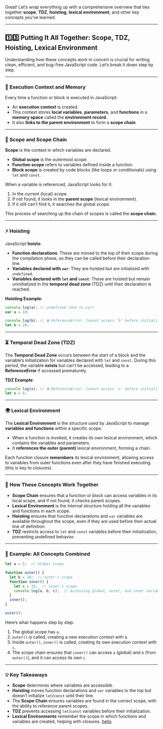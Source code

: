 
Great! Let’s wrap everything up with a comprehensive overview that ties together **scope**, **TDZ**, **hoisting**, **lexical environment**, and other key concepts you’ve learned.

---

## 1️⃣3️⃣ **Putting It All Together: Scope, TDZ, Hoisting, Lexical Environment**

Understanding how these concepts work in concert is crucial for writing clean, efficient, and bug-free JavaScript code. Let’s break it down step by step.

---

### 🧠 **Execution Context and Memory**

Every time a function or block is executed in JavaScript:
- An **execution context** is created.
- This context stores **local variables**, **parameters**, and **functions** in a **memory space** called the **environment record**.
- It also **links to the parent environment** to form a **scope chain**.

---

### 🔁 **Scope and Scope Chain**

**Scope** is the context in which variables are declared.  
- **Global scope** is the outermost scope.
- **Function scope** refers to variables defined inside a function.
- **Block scope** is created by code blocks (like loops or conditionals) using `let` and `const`.

When a variable is referenced, JavaScript looks for it:
1. In the current (local) scope.
2. If not found, it looks in the **parent scope** (lexical environment).
3. If it still can’t find it, it searches the global scope.

This process of searching up the chain of scopes is called the **scope chain**.

---

### ⚡ **Hoisting**

JavaScript **hoists**:
- **Function declarations**: These are moved to the top of their scope during the compilation phase, so they can be called before their declaration line.
- **Variables declared with `var`**: They are hoisted but are initialized with `undefined`.
- **Variables declared with `let` and `const`**: These are hoisted but remain uninitialized in the **temporal dead zone** (TDZ) until their declaration is reached.

**Hoisting Example**:

```javascript
console.log(a); // undefined (due to var)
var a = 10;

console.log(b); // ❌ ReferenceError: Cannot access 'b' before initialization
let b = 20;
```

---

### ⏳ **Temporal Dead Zone (TDZ)**

The **Temporal Dead Zone** occurs between the start of a block and the variable’s initialization for variables declared with `let` and `const`. During this period, the variable **exists** but can’t be accessed, leading to a **ReferenceError** if accessed prematurely.

**TDZ Example**:

```javascript
console.log(x); // ❌ ReferenceError: Cannot access 'x' before initialization
let x = 5;
```

---

### 🌍 **Lexical Environment**

The **Lexical Environment** is the structure used by JavaScript to manage **variables and functions** within a specific scope.  
- When a function is invoked, it creates its own lexical environment, which contains the variables and parameters.
- It **references the outer (parent)** lexical environment, forming a chain.

Each function closure **remembers** its lexical environment, allowing access to variables from outer functions even after they have finished executing (this is key to closures).

---

### 🧩 **How These Concepts Work Together**

- **Scope Chain** ensures that a function or block can access variables in its local scope, and if not found, it checks parent scopes.
- **Lexical Environment** is the internal structure holding all the variables and functions in each scope.
- **Hoisting** ensures that function declarations and `var` variables are available throughout the scope, even if they are used before their actual line of definition.
- **TDZ** restricts access to `let` and `const` variables before their initialization, preventing undefined behavior.

---

### 🧠 **Example: All Concepts Combined**

```javascript
let a = 5;  // Global scope

function outer() {
  let b = 10;  // outer's scope
  function inner() {
    let c = 15;  // inner's scope
    console.log(a, b, c);  // Accessing global, outer, and inner variables
  }
  inner();
}

outer();
```

Here’s what happens step by step:
1. The global scope has `a`.
2. `outer()` is called, creating a new execution context with `b`.
3. Inside `outer()`, `inner()` is called, creating its own execution context with `c`.
4. The scope chain ensures that `inner()` can access `a` (global) and `b` (from `outer()`), and it can access its own `c`.

---

### 💡 **Key Takeaways**

- **Scope** determines where variables are accessible.
- **Hoisting** moves function declarations and `var` variables to the top but doesn’t initialize `let`/`const` until their line.
- The **Scope Chain** ensures variables are found in the correct scope, with the ability to reference parent scopes.
- **TDZ** prevents accessing `let`/`const` variables before their initialization.
- **Lexical Environments** remember the scope in which functions and variables are created, helping with closures.
[hello](../extra/README.md)